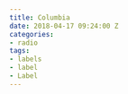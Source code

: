 ```yaml
---
title: Columbia
date: 2018-04-17 09:24:00 Z
categories:
- radio
tags:
- labels
- label
- Label
---
```


